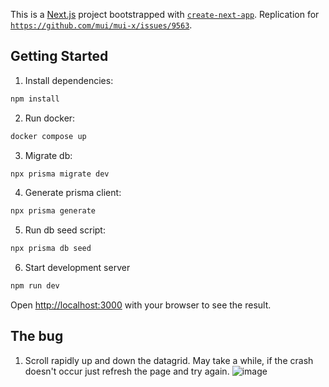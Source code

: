 This is a [Next.js](https://nextjs.org/) project bootstrapped with [`create-next-app`](https://github.com/vercel/next.js/tree/canary/packages/create-next-app).
Replication for [`https://github.com/mui/mui-x/issues/9563`](https://github.com/mui/mui-x/issues/9563).
## Getting Started

1. Install dependencies:

```bash
npm install
```

2. Run docker:

```bash
docker compose up
```

3. Migrate db:

```bash
npx prisma migrate dev
```

4. Generate prisma client:

```bash
npx prisma generate
```

5. Run db seed script:

```bash
npx prisma db seed
```

6. Start development server

```bash
npm run dev
```

Open [http://localhost:3000](http://localhost:3000) with your browser to see the result.

## The bug

1. Scroll rapidly up and down the datagrid. May take a while, if the crash doesn't occur just refresh the page and try again.
![image](https://github.com/martenjurgens/mui-lazy-load-bug/assets/55079581/8cd26edd-5ec3-42a8-957e-5aa5e9518039)




